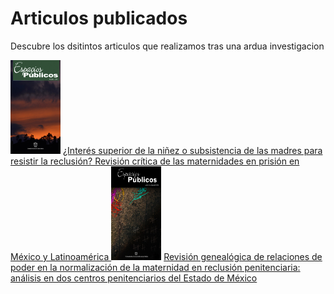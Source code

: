 <html lang="es">
<head>
  <meta charset="UTF-8">
  <meta name="viewport" content="width=device-width, initial-scale=1">
<h1> Articulos publicados </h1>
<p>Descubre los dsitintos articulos que realizamos tras una ardua investigacion </p>
<img src="Images/article_22117_cover_es_ES.jpg" height=150 width=80>
<a href="https://espaciospublicos.uaemex.mx/article/view/22117" target="_blank"> ¿Interés superior de la niñez o subsistencia de las madres para resistir la reclusión? Revisión crítica de las maternidades en prisión en México y Latinoamérica </a> 
<img src="Images/article_24347_cover_es_ES.jpg" height=150 width=80>
  <a href="https://espaciospublicos.uaemex.mx/article/view/24347" target="_blank"> Revisión genealógica de relaciones de poder en la normalización de la maternidad en reclusión penitenciaria: análisis en dos centros penitenciarios del Estado de México </a> 
  <link rel="stylesheet" href="style.css">
